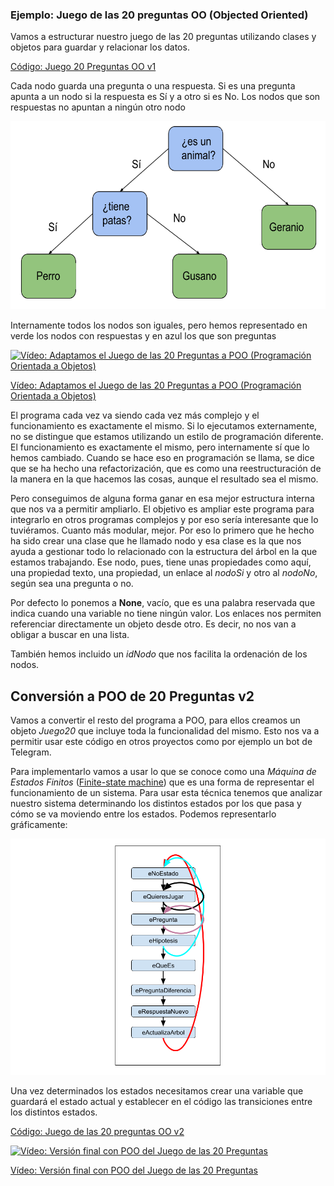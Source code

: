 ### Ejemplo: Juego de las 20 preguntas OO (Objected Oriented)

Vamos a estructurar nuestro juego de las 20 preguntas utilizando clases y objetos para guardar y relacionar los datos.

[Código: Juego 20 Preguntas OO v1](https://github.com/javacasm/CursoPython/raw/master/codigo/9.3.2Juego20Preguntas.py)


Cada nodo guarda una pregunta o una respuesta. Si es una pregunta apunta a un nodo si la respuesta es Sí y a otro si es No. Los nodos que son respuestas no apuntan a ningún otro nodo

![](./images/ArbolDecisionJuego20preguntas.png)

Internamente todos los nodos son iguales, pero  hemos representado en verde los nodos con respuestas y en azul los que son preguntas

[![Vídeo: Adaptamos el Juego de las 20 Preguntas a POO (Programación Orientada a Objetos)](https://img.youtube.com/vi/1FirK5cGwGM/0.jpg)](https://drive.google.com/file/d/1lT2BCmF4_KlAn055uDb1hOuwOcd7sXGp/view?usp=sharing)

[Vídeo: Adaptamos el Juego de las 20 Preguntas a POO (Programación Orientada a Objetos)](https://drive.google.com/file/d/1lT2BCmF4_KlAn055uDb1hOuwOcd7sXGp/view?usp=sharing)

El programa cada vez va siendo cada vez más complejo y el funcionamiento es exactamente el mismo. Si lo ejecutamos externamente, no se distingue que estamos utilizando un estilo de programación diferente. El funcionamiento es exactamente el mismo, pero internamente sí que lo hemos cambiado. Cuando se hace eso en programación se llama, se dice que se ha hecho una refactorización, que es como una reestructuración de la manera en la que hacemos las cosas, aunque el resultado sea el mismo.

Pero conseguimos de alguna forma ganar en esa mejor estructura interna que nos va a permitir ampliarlo. El objetivo es ampliar este programa para integrarlo en otros programas complejos y por eso sería interesante que lo tuviéramos. Cuanto más modular, mejor. Por eso lo primero que he hecho ha sido crear una clase que he llamado nodo y esa clase es la que nos ayuda a gestionar todo lo relacionado con la estructura del árbol en la que estamos trabajando. Ese nodo, pues, tiene unas propiedades como aquí, una propiedad texto, una propiedad, un enlace al *nodoSi* y otro al *nodoNo*, según sea una pregunta o no.


Por defecto lo ponemos a **None**, vacío, que es una palabra reservada que indica cuando una variable no tiene ningún valor. Los enlaces nos permiten referenciar directamente un objeto desde otro. Es decir, no nos van a obligar a buscar en una lista.

También hemos incluido un *idNodo* que nos facilita la ordenación de los nodos.


## Conversión a POO de 20 Preguntas v2

Vamos a convertir el resto del programa a POO, para ellos creamos un objeto *Juego20* que incluye toda la funcionalidad del mismo. Esto nos va a permitir usar este código en otros proyectos como por ejemplo un bot de Telegram.

Para implementarlo vamos a usar lo que se conoce como una *Máquina de Estados Finitos* ([Finite-state machine](https://en.wikipedia.org/wiki/Finite-state_machine)) que es una forma de representar el funcionamiento de un sistema. Para usar esta técnica tenemos que analizar nuestro sistema determinando los distintos estados por los que pasa y cómo se va moviendo entre los estados. Podemos representarlo gráficamente:

![Máquina de estado del juego 20 Preguntas](./images/Maquina%20de%20estados%2020%20Preguntas.png)

Una vez determinados los estados necesitamos crear una variable que guardará el estado actual y establecer en el código las transiciones entre los distintos estados.

[Código: Juego de las 20 preguntas OO v2](https://github.com/javacasm/CursoPython/raw/master/codigo/Preguntas20.py)

[![Vídeo: Versión final con POO del Juego de las 20 Preguntas](https://img.youtube.com/vi/dBsTiteFk4c/0.jpg)](https://drive.google.com/file/d/1dJ5bM9_h073WjPr5ByAc1ZSZzs84411s/view?usp=sharing)

[Vídeo: Versión final con POO del Juego de las 20 Preguntas](https://drive.google.com/file/d/1dJ5bM9_h073WjPr5ByAc1ZSZzs84411s/view?usp=sharing)


